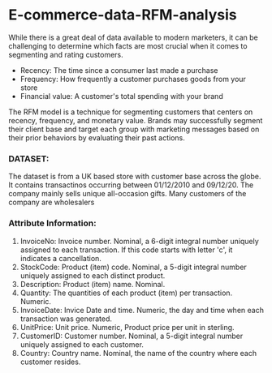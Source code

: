 # E-commerce-data-RFM-analysis

While there is a great deal of data available to modern marketers, it can be challenging to determine which facts are most crucial when it comes to segmenting and rating customers.

* Recency: The time since a consumer last made a purchase
* Frequency: How frequently a customer purchases goods from your store
* Financial value: A customer's total spending with your brand

The RFM model is a technique for segmenting customers that centers on recency, frequency, and monetary value.
Brands may successfully segment their client base and target each group with marketing messages based on their prior behaviors by evaluating their past actions.

### DATASET:
The dataset is from a UK based store with customer base across the globe. It contains transactinos occurring between 01/12/2010 and 09/12/20. The company mainly sells unique all-occasion gifts.
Many customers of the company are wholesalers

### Attribute Information:

1. InvoiceNo: Invoice number. Nominal, a 6-digit integral number uniquely assigned to each transaction. If this code starts with letter 'c', it indicates a cancellation.
2. StockCode: Product (item) code. Nominal, a 5-digit integral number uniquely assigned to each distinct product.
3. Description: Product (item) name. Nominal.
4. Quantity: The quantities of each product (item) per transaction. Numeric.
5. InvoiceDate: Invice Date and time. Numeric, the day and time when each transaction was generated.
6. UnitPrice: Unit price. Numeric, Product price per unit in sterling.
7. CustomerID: Customer number. Nominal, a 5-digit integral number uniquely assigned to each customer.
8. Country: Country name. Nominal, the name of the country where each customer resides.


